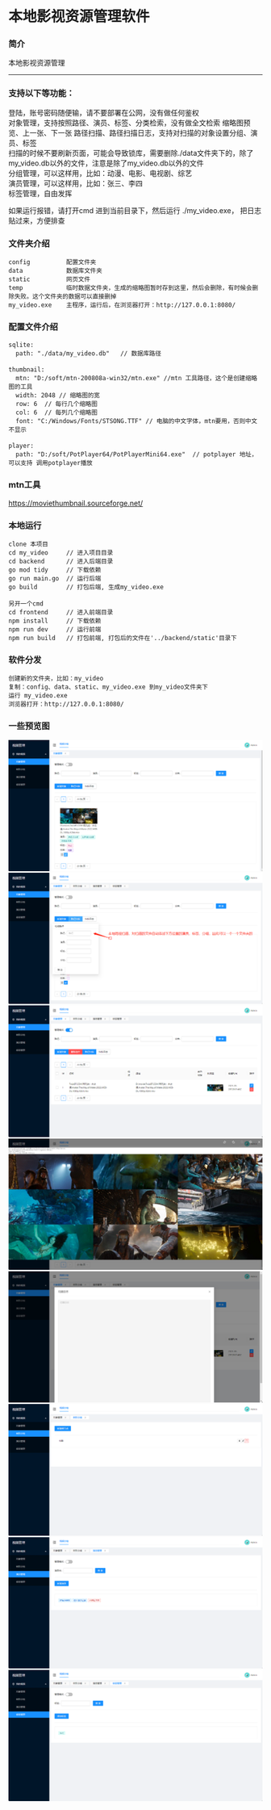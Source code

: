 # 本地影视资源管理软件
### 简介
本地影视资源管理

--- 
### 支持以下等功能：
登陆，账号密码随便输，请不要部署在公网，没有做任何鉴权  
对象管理，支持按照路径、演员、标签、分类检索，没有做全文检索
缩略图预览、上一张、下一张
路径扫描、路径扫描日志，支持对扫描的对象设置分组、演员、标签  
 扫描的时候不要刷新页面，可能会导致锁库，需要删除./data文件夹下的，除了my_video.db以外的文件，注意是除了my_video.db以外的文件  
分组管理，可以这样用，比如：动漫、电影、电视剧、综艺  
演员管理，可以这样用，比如：张三、李四  
标签管理，自由发挥

如果运行报错，请打开cmd 进到当前目录下，然后运行 ./my_video.exe， 把日志贴过来，方便排查


### 文件夹介绍
```
config          配置文件夹
data            数据库文件夹
static          网页文件
temp            临时数据文件夹，生成的缩略图暂时存到这里，然后会删除，有时候会删除失败。这个文件夹的数据可以直接删掉
my_video.exe    主程序，运行后，在浏览器打开：http://127.0.0.1:8080/
```

### 配置文件介绍
```
sqlite:
  path: "./data/my_video.db"   // 数据库路径

thumbnail:
  mtn: "D:/soft/mtn-200808a-win32/mtn.exe" //mtn 工具路径，这个是创建缩略图的工具
  width: 2048 // 缩略图的宽
  row: 6  // 每行几个缩略图
  col: 6  // 每列几个缩略图
  font: "C:/Windows/Fonts/STSONG.TTF" // 电脑的中文字体，mtn要用，否则中文不显示

player:
  path: "D:/soft/PotPlayer64/PotPlayerMini64.exe"  // potplayer 地址，可以支持 调用potplayer播放
```

### mtn工具
https://moviethumbnail.sourceforge.net/

### 本地运行
```
clone 本项目
cd my_video     // 进入项目目录
cd backend      // 进入后端目录
go mod tidy     // 下载依赖
go run main.go  // 运行后端
go build        // 打包后端, 生成my_video.exe

另开一个cmd
cd frontend     // 进入前端目录
npm install     // 下载依赖
npm run dev     // 运行前端
npm run build   // 打包前端, 打包后的文件在'../backend/static'目录下
```

### 软件分发
```
创建新的文件夹，比如：my_video
复制：config、data、static、my_video.exe 到my_video文件夹下
运行 my_video.exe
浏览器打开：http://127.0.0.1:8080/
```


### 一些预览图
![运行截图](/img/1.png)
![运行截图](/img/2.png)
![运行截图](/img/3.png)
![运行截图](/img/4.png)
![运行截图](/img/5.png)
![运行截图](/img/6.png)
![运行截图](/img/7.png)
![运行截图](/img/8.png)
